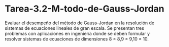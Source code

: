 # Tarea-3.2-M-todo-de-Gauss-Jordan
Evaluar el desempeño del método de Gauss-Jordan en la resolución de sistemas de ecuaciones lineales de gran escala. Se presentan tres problemas con aplicaciones en ingeniería donde se deben formular y resolver sistemas de ecuaciones de dimensiones 8 × 8,9 × 9,10 × 10.
